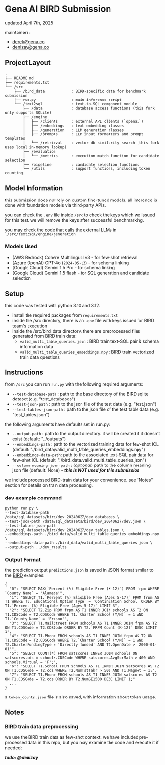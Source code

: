 # Gena AI BIRD Submission

updated April 7th, 2025

maintainers:

- derek@gena.co
- denizay@gena.co

## Project Layout

```
.
├── README.md
├── requirements.txt
└── /src
    ├── /bird_data            : BIRD-specific data for benchmark submission
    ├── run.py                : main inference script
    └── /text2sql             : text-to-SQL component module
        ├── /data             : database access functions (this fork only supports SQLite)
        ├── /engine
        │   ├── /clients      : external API clients (`openai`)
        │   ├── /embeddings   : text embedding classes
        │   ├── /generation   : LLM generation classes
        │   ├── /prompts      : LLM input formatters and prompt templates
        │   └── /retrieval    : vector db similarity search (this fork uses local in-memory lookup)
        ├── /evaluation
        │   └── /metrics      : execution match function for candidate selection
        ├── /pipeline         : candidate selection functions
        └── /utils            : support functions, including token counting

```

## Model Information

this submission does *not* rely on custom fine-tuned models. all inference is done with foundation models via third-party APIs.

you can check the `.env` file inside `/src` to check the keys which we issued for this test. we will remove the keys after successful benchmarking.

you may check the code that calls the external LLMs in `./src/text2sql/engine/generation`

### Models Used

- (AWS Bedrock) Cohere Multilingual v3 - for few-shot retrieval
- (Azure OpenAI) GPT-4o (`2024-05-13`) - for schema linking
- (Google Cloud) Gemini 1.5 Pro - for schema linking
- (Google Cloud) Gemini 1.5 flash - for SQL generation and candidate selection

## Setup

this code was tested with python 3.10 and 3.12.

- install the required packages from `requirements.txt`
- inside the /src directory, there is an `.env` file with keys issued for BIRD team's execution
- inside the /src/bird_data directory, there are preprocessed files generated from BIRD train data:
    - `valid_multi_table_queries.json` : BIRD train text-SQL pair & schema information data
    - `valid_multi_table_queries_embeddings.npy` : BIRD train vectorized train data questions

## Instructions

from `/src` you can run `run.py` with the following required arguments:

- `--test-database-path` : path to the base directory of the BIRD sqlite dataset (e.g. "test_databases")
- `--test-json-path` : path to the json file of the test data (e.g. "test.json")
- `--test-tables-json-path` : path to the json file of the test table data (e.g. "test_tables.json")

the following arguments have defaults set in run.py:

- `--output-path` : path to the output directory. it will be created if it doesn't exist (default: "../outputs")
- `--embeddings-path` : path to the vectorized training data for few-shot ICL (default: "./bird_data/valid_multi_table_queries_embeddings.npy") 
- `--embeddings-data-path`: path to the associated text-SQL pair data for few-shot ICL (default: "./bird_data/valid_multi_table_queries.json") 
- `--column-meaning-json-path` : (*optional*) path to the column meaning json file (default: None) - ***this is NOT used for this submission***

we include processed BIRD-train data for your convenience. see "Notes" section for details on train data processing.

### dev example command

```
python run.py \
--test-database-path /data/sql_datasets/bird/dev_20240627/dev_databases \
--test-json-path /data/sql_datasets/bird/dev_20240627/dev.json \
--test-tables-json-path /data/sql_datasets/bird/dev_20240627/dev_tables.json \
--embeddings-path ./bird_data/valid_multi_table_queries_embeddings.npy \
--embeddings-data-path ./bird_data/valid_multi_table_queries.json \
--output-path ../dev_results
```

### Output Format

the prediction output `predictions.json` is saved in JSON format similar to the [BIRD](https://github.com/AlibabaResearch/DAMO-ConvAI/blob/main/bird/llm/exp_result/turbo_output/predict_dev.json) examples:

```
{
  "0": "SELECT MAX(`Percent (%) Eligible Free (K-12)`) FROM frpm WHERE `County Name` = 'Alameda'",
  "1": "SELECT T1.`Percent (%) Eligible Free (Ages 5-17)` FROM frpm AS T1 WHERE T1.`Educational Option Type` = 'Continuation School' ORDER BY T1.`Percent (%) Eligible Free (Ages 5-17)` LIMIT 3",
  "2": "SELECT T2.Zip FROM frpm AS T1 INNER JOIN schools AS T2 ON T1.CDSCode = T2.CDSCode WHERE T1.`Charter School (Y/N)` = 1 AND T1.`County Name` = 'Fresno'",
  "3": "SELECT T1.MailStreet FROM schools AS T1 INNER JOIN frpm AS T2 ON T1.CDSCode = T2.CDSCode ORDER BY T2.`FRPM Count (K-12)` DESC LIMIT 1",
  "4": "SELECT T1.Phone FROM schools AS T1 INNER JOIN frpm AS T2 ON T1.CDSCode = T2.CDSCode WHERE T2.`Charter School (Y/N)` = 1 AND T2.CharterFundingType = 'Directly funded' AND T1.OpenDate > '2000-01-01'",
  "5": "SELECT COUNT(*) FROM satscores INNER JOIN schools ON satscores.cds = schools.CDSCode WHERE satscores.AvgScrMath > 400 AND schools.Virtual = 'F';",
  "6": "SELECT T1.School FROM schools AS T1 INNER JOIN satscores AS T2 ON T1.CDSCode = T2.cds WHERE T2.NumTstTakr > 500 AND T1.Magnet = 1;",
  "7": "SELECT T1.Phone FROM schools AS T1 INNER JOIN satscores AS T2 ON T1.CDSCode = T2.cds ORDER BY T2.NumGE1500 DESC LIMIT 1;"
  ...
}
```

a `token_counts.json` file is also saved, with information about token usage.

## Notes

### BIRD train data preprocessing

we use the BIRD train data as few-shot context. we have included pre-processed data in this repo, but you may examine the code and execute it if needed:

***todo: @denizay***